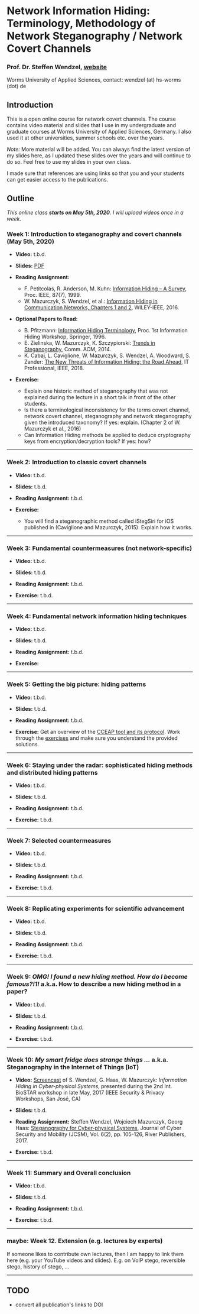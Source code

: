 # Network Information Hiding: Terminology, Methodology of Network Steganography / Network Covert Channels

### Prof. Dr. Steffen Wendzel, [website](https://www.wendzel.de)
Worms University of Applied Sciences, contact: wendzel (at) hs-worms (dot) de

## Introduction
This is a open online course for network covert channels. The course contains video material and slides that I use in my undergraduate and graduate courses at Worms University of Applied Sciences, Germany. I also used it at other universities, summer schools etc. over the years.

*Note:* More material will be added. You can always find the latest version of my slides here, as I updated these slides over the years and will continue to do so. Feel free to use my slides in your own class.

I made sure that references are using links so that you and your students can get easier access to the publications.

## Outline

*This online class **starts on May 5th, 2020**. I will upload videos once in a week.*

### Week 1: Introduction to steganography and covert channels (May 5th, 2020)

- **Video:** t.b.d.

- **Slides:** [PDF](https://github.com/cdpxe/Network-Covert-Channels-A-University-level-Course/blob/master/slides/NIH_Ch1.pdf)

- **Reading Assignment:**
	- F. Petitcolas, R. Anderson, M. Kuhn: [Information Hiding – A Survey](https://ieeexplore.ieee.org/abstract/document/771065), Proc. IEEE, 87(7), 1999.
	- W. Mazurczyk, S. Wendzel, et al.: [Information Hiding in Communication Networks, Chapters 1 and 2](https://ieeexplore.ieee.org/book/7434879), WILEY-IEEE, 2016.

- **Optional Papers to Read:**
	- B. Pfitzmann: [Information Hiding Terminology](https://doi.org/10.1007/3-540-61996-8_52), Proc. 1st Information Hiding Workshop, Springer, 1996.
	- E. Zielinska, W. Mazurczyk, K. Szczypiorski: [Trends in Steganography](https://dl.acm.org/doi/10.1145/2566590.2566610), Comm. ACM, 2014.
	-  K. Cabaj, L. Caviglione, W. Mazurczyk, S. Wendzel, A. Woodward, S. Zander: [The New Threats of Information Hiding: the Road Ahead](https://ieeexplore.ieee.org/document/8378979/), IT Professional, IEEE, 2018.

- **Exercise:**
	- Explain one historic method of steganography that was not explained during the lecture in a short talk in front of the other students.
	- Is there a terminological inconsistency for the terms covert channel, network covert channel, steganography and network steganography given the introduced taxonomy? If yes: explain. (Chapter 2 of W. Mazurczyk et al., 2016)
	- Can Information Hiding methods be applied to deduce cryptography keys from encryption/decryption tools? If yes: how?
___


### Week 2: Introduction to classic covert channels

- **Video:** t.b.d.

- **Slides:** t.b.d.

- **Reading Assignment:** t.b.d.

- **Exercise:**
	- You will find a steganographic method called iStegSiri for iOS published in (Caviglione and Mazurczyk, 2015). Explain how it works.

___

### Week 3: Fundamental countermeasures (not network-specific)

- **Video:** t.b.d.

- **Slides:** t.b.d.

- **Reading Assignment:** t.b.d.

- **Exercise:** t.b.d.

___

### Week 4: Fundamental network information hiding techniques

- **Video:** t.b.d.

- **Slides:** t.b.d.

- **Reading Assignment:** t.b.d.

- **Exercise:**

___

### Week 5: Getting the big picture: hiding patterns

- **Video:** t.b.d.

- **Slides:** t.b.d.

- **Reading Assignment:** t.b.d.

- **Exercise:** Get an overview of the [CCEAP tool and its protocol](https://ih-patterns.blogspot.com/p/cceap.html). Work through the [exercises](https://github.com/cdpxe/CCEAP/tree/master/sample_exercises) and make sure you understand the provided solutions.

___

### Week 6: Staying under the radar: sophisticated hiding methods and distributed hiding patterns

- **Video:** t.b.d.

- **Slides:** t.b.d.

- **Reading Assignment:** t.b.d.

- **Exercise:** t.b.d.

___

### Week 7: Selected countermeasures

- **Video:** t.b.d.

- **Slides:** t.b.d.

- **Reading Assignment:** t.b.d.

- **Exercise:** t.b.d.

___

### Week 8: Replicating experiments for scientific advancement

- **Video:** t.b.d.

- **Slides:** t.b.d.

- **Reading Assignment:** t.b.d.

- **Exercise:** t.b.d.

___

### Week 9: *OMG! I found a new hiding method. How do I become famous?!1!* a.k.a. How to describe a new hiding method in a paper?

- **Video:** t.b.d.

- **Slides:** t.b.d.

- **Reading Assignment:** t.b.d.

- **Exercise:** t.b.d.

___

### Week 10: *My smart fridge does strange things …* a.k.a. Steganography in the Internet of Things (IoT)

- **Video:** [Screencast](https://www.youtube.com/watch?v=Q7eAcBzojvo) of S. Wendzel, G. Haas, W. Mazurczyk: *Information Hiding in Cyber-physical Systems*, presented during the 2nd Int. BioSTAR workshop in late May, 2017 (IEEE Security & Privacy Workshops, San José, CA)

- **Slides:** t.b.d.

- **Reading Assignment:** Steffen Wendzel, Wojciech Mazurczyk, Georg Haas: [Steganography for Cyber-physical Systems](http://www.riverpublishers.com/journaldownload.php?file=RP_Journal_2245-1439_621.pdf), Journal of Cyber Security and Mobility (JCSM), Vol. 6(2), pp. 105-126, River Publishers, 2017.

- **Exercise:** t.b.d.

___

### Week 11: Summary and Overall conclusion

- **Video:** t.b.d.

- **Slides:** t.b.d.

- **Reading Assignment:** t.b.d.

- **Exercise:** t.b.d.

___

### maybe: Week 12. Extension (e.g. lectures by experts)

If someone likes to contribute own lectures, then I am happy to link them here (e.g. your YouTube videos and slides). E.g. on VoIP stego, reversible stego, history of stego, ...

___

## TODO

- convert all publication's links to DOI
